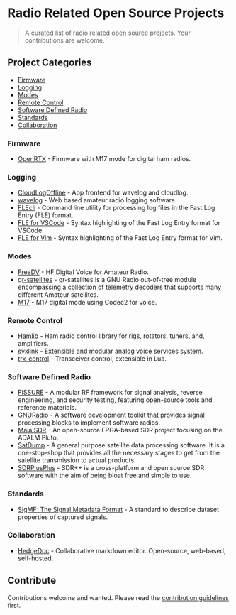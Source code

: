 # Radio Related Open Source Projects

> A curated list of radio related open source projects.  Your contributions are welcome.

## Project Categories

- [Firmware](#firmware)
- [Logging](#logging)
- [Modes](#modes)
- [Remote Control](#remote-control)
- [Software Defined Radio](#software-defined-radio)
- [Standards](#standards)
- [Collaboration](#collaboration)

### Firmware

- [OpenRTX](https://openrtx.org) - Firmware with M17 mode for digital ham radios.

### Logging

- [CloudLogOffline](https://github.com/myzinsky/cloudLogOffline) - App frontend for wavelog and cloudlog.
- [wavelog](https://www.wavelog.org/) - Web based amateur radio logging software.
- [FLEcli](https://github.com/on4kjm/FLEcli) - Command line utility for processing log files in the Fast Log Entry (FLE) format.
- [FLE for VSCode](https://github.com/xssfox/flecode) - Syntax highlighting of the Fast Log Entry format for VSCode.
- [FLE for Vim](https://git.sdf.org/odie/vim-fle-syntax) - Syntax highlighting of the Fast Log Entry format for Vim.

### Modes

- [FreeDV](https://freedv.org/) - HF Digital Voice for Amateur Radio.
- [gr-satellites](https://github.com/daniestevez/gr-satellites) - gr-satellites is a GNU Radio out-of-tree module encompassing a collection of telemetry decoders that supports many different Amateur satellites.
- [M17](https://github.com/m17-project) - M17 digital mode using Codec2 for voice.

### Remote Control

- [Hamlib](https://github.com/Hamlib/Hamlib) -  Ham radio control library for rigs, rotators, tuners, and, amplifiers.
- [svxlink](https://github.com/sm0svx/svxlink) - Extensible and modular analog voice services system.
- [trx-control](https://trx-control.msys.ch) - Transceiver control, extensible in Lua.

### Software Defined Radio

- [FISSURE](https://github.com/ainfosec/FISSURE) - A modular RF framework for signal analysis, reverse engineering, and security testing, featuring open-source tools and reference materials.
- [GNURadio](https://www.gnuradio.org/) - A software development toolkit that provides signal processing blocks to implement software radios.
- [Maia SDR](https://maia-sdr.org) - An open-source FPGA-based SDR project focusing on the ADALM Pluto.
- [SatDump](https://github.com/SatDump/SatDump) - A general purpose satellite data processing software. It is a one-stop-shop that provides all the necessary stages to get from the satellite transmission to actual products.
- [SDRPlusPlus](https://www.sdrpp.org/) - SDR++ is a cross-platform and open source SDR software with the aim of being bloat free and simple to use.

### Standards

- [SigMF: The Signal Metadata Format](https://github.com/sigmf/SigMF) - A standard to describe dataset properties of captured signals.

### Collaboration
- [HedgeDoc](https://github.com/hedgedoc/hedgedoc) - Collaborative markdown editor. Open-source, web-based, self-hosted.

## Contribute

Contributions welcome and wanted.  Please read the [contribution guidelines](contributing.md) first.

